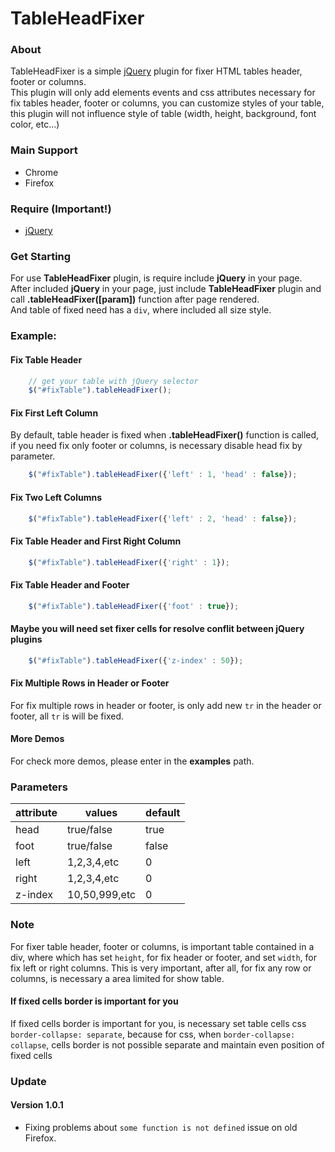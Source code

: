 # TableHeadFixer
### About
TableHeadFixer is a simple [jQuery](http:/jquery.com/ "jQuery") plugin for fixer HTML tables header, footer or columns.<br/>
This plugin will only add elements events and css attributes necessary for fix tables header, footer or columns, you can customize styles of your table, this plugin will not influence style of table (width, height, background, font color, etc...)

### Main Support
- Chrome
- Firefox

### Require (Important!)
- [jQuery](http:/jquery.com/ "jQuery")

### Get Starting
For use <b>TableHeadFixer</b> plugin, is require include <b>jQuery</b> in your page.<br/>
After included <b>jQuery</b> in your page, just include <b>TableHeadFixer</b> plugin and call <b>.tableHeadFixer([param])</b> function after page rendered.<br/>
And table of fixed need has a <code>div</code>, where included all size style.

### Example:
#### Fix Table Header
```javascript
    // get your table with jQuery selector
    $("#fixTable").tableHeadFixer();
```

#### Fix First Left Column
By default, table header is fixed when <b>.tableHeadFixer()</b> function is called, if you need fix only footer or columns, is necessary disable head fix by parameter.
```javascript
	$("#fixTable").tableHeadFixer({'left' : 1, 'head' : false});
```

#### Fix Two Left Columns
```javascript
	$("#fixTable").tableHeadFixer({'left' : 2, 'head' : false});
```

#### Fix Table Header and First Right Column
```javascript
	$("#fixTable").tableHeadFixer({'right' : 1});
```

#### Fix Table Header and Footer
```javascript
	$("#fixTable").tableHeadFixer({'foot' : true});
```

#### Maybe you will need set fixer cells for resolve conflit between jQuery plugins
```javascript
	$("#fixTable").tableHeadFixer({'z-index' : 50});
```

#### Fix Multiple Rows in Header or Footer
For fix multiple rows in header or footer, is only add new <code>tr</code> in the header or footer, all <code>tr</code> is will be fixed.

#### More Demos
For check more demos, please enter in the <b>examples</b> path.

### Parameters
|attribute	| values		|default	|
|-----------|---------------|-----------|
| head    	| true/false 	|true		|
| foot		| true/false 	|false		|
| left		| 1,2,3,4,etc 	|0			|
| right		| 1,2,3,4,etc 	|0			|
| z-index   | 10,50,999,etc |0			|

### Note
For fixer table header, footer or columns, is important table contained in a div, where which has set `height`, for fix header or footer, and set `width`, for fix left or right columns. This is very important, after all, for fix any row or columns, is necessary a area limited for show table.

#### If fixed cells border is important for you
If fixed cells border is important for you, is necessary set table cells css `border-collapse: separate`, because for css, when `border-collapse: collapse`, cells border is not possible separate and maintain even position of fixed cells


### Update

#### Version 1.0.1
* Fixing problems about `some function is not defined` issue on old Firefox.  
